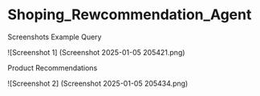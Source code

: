# Shoping_Rewcommendation_Agent


Screenshots
Example Query

![Screenshot 1]
(Screenshot 2025-01-05 205421.png)

Product Recommendations

![Screenshot 2]
(Screenshot 2025-01-05 205434.png)
